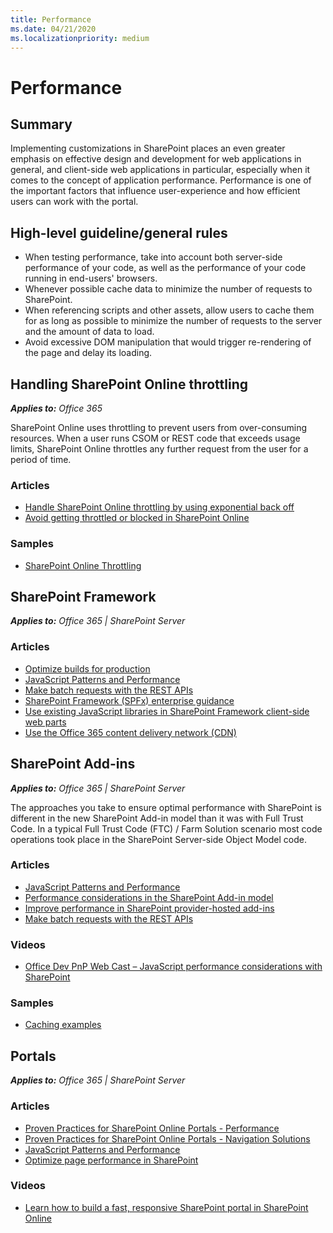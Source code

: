 ```yaml
---
title: Performance
ms.date: 04/21/2020
ms.localizationpriority: medium
---
```

# Performance

## Summary

Implementing customizations in SharePoint places an even greater emphasis on effective design and development for web applications in general, and client-side web applications in particular, especially when it comes to the concept of application performance. Performance is one of the important factors that influence user-experience and how efficient users can work with the portal.

## High-level guideline/general rules

- When testing performance, take into account both server-side performance of your code, as well as the performance of your code running in end-users' browsers.
- Whenever possible cache data to minimize the number of requests to SharePoint.
- When referencing scripts and other assets, allow users to cache them for as long as possible to minimize the number of requests to the server and the amount of data to load.
- Avoid excessive DOM manipulation that would trigger re-rendering of the page and delay its loading.

## Handling SharePoint Online throttling

_**Applies to:** Office 365_

SharePoint Online uses throttling to prevent users from over-consuming resources. When a user runs CSOM or REST code that exceeds usage limits, SharePoint Online throttles any further request from the user for a period of time.

### Articles

- [Handle SharePoint Online throttling by using exponential back off](https://docs.microsoft.com/sharepoint/dev/solution-guidance/handle-sharepoint-online-throttling-by-using-exponential-back-off)
- [Avoid getting throttled or blocked in SharePoint Online](https://docs.microsoft.com/sharepoint/dev/general-development/how-to-avoid-getting-throttled-or-blocked-in-sharepoint-online)

### Samples

- [SharePoint Online Throttling](https://github.com/SharePoint/PnP/tree/master/Samples/Core.Throttling)

## SharePoint Framework

_**Applies to:** Office 365 | SharePoint Server_

### Articles

- [Optimize builds for production](https://docs.microsoft.com/sharepoint/dev/spfx/toolchain/optimize-builds-for-production)
- [JavaScript Patterns and Performance](https://docs.microsoft.com/sharepoint/dev/solution-guidance/javascript-patterns-and-performance)
- [Make batch requests with the REST APIs](https://docs.microsoft.com/sharepoint/dev/sp-add-ins/make-batch-requests-with-the-rest-apis)
- [SharePoint Framework (SPFx) enterprise guidance](https://docs.microsoft.com/sharepoint/dev/spfx/enterprise-guidance)
- [Use existing JavaScript libraries in SharePoint Framework client-side web parts](https://docs.microsoft.com/sharepoint/dev/spfx/web-parts/guidance/use-existing-javascript-libraries)
- [Use the Office 365 content delivery network (CDN)](https://docs.microsoft.com/sharepoint/dev/general-development/office-365-cdn)

## SharePoint Add-ins

_**Applies to:** Office 365 | SharePoint Server_

The approaches you take to ensure optimal performance with SharePoint is different in the new SharePoint Add-in model than it was with Full Trust Code. In a typical Full Trust Code (FTC) / Farm Solution scenario most code operations took place in the SharePoint Server-side Object Model code.

### Articles

- [JavaScript Patterns and Performance](https://docs.microsoft.com/sharepoint/dev/solution-guidance/javascript-patterns-and-performance)
- [Performance considerations in the SharePoint Add-in model](https://docs.microsoft.com/sharepoint/dev/solution-guidance/performance-considerations-sharepoint-add-in)
- [Improve performance in SharePoint provider-hosted add-ins](https://docs.microsoft.com/sharepoint/dev/solution-guidance/improve-performance-in-sharepoint-provider-hosted-add-ins)
- [Make batch requests with the REST APIs](https://docs.microsoft.com/sharepoint/dev/sp-add-ins/make-batch-requests-with-the-rest-apis)

### Videos

- [Office Dev PnP Web Cast – JavaScript performance considerations with SharePoint](https://developer.microsoft.com/office/blogs/javascript-performance-considerations-with-sharepoint)

### Samples

- [Caching examples](https://github.com/SharePoint/PnP/tree/master/Samples/Performance.Caching)

## Portals

_**Applies to:** Office 365 | SharePoint Server_

### Articles

- [Proven Practices for SharePoint Online Portals - Performance](https://docs.microsoft.com/sharepoint/dev/solution-guidance/portal-performance)
- [Proven Practices for SharePoint Online Portals - Navigation Solutions](https://docs.microsoft.com/sharepoint/dev/solution-guidance/portal-navigation)
- [JavaScript Patterns and Performance](https://docs.microsoft.com/sharepoint/dev/solution-guidance/javascript-patterns-and-performance)
- [Optimize page performance in SharePoint](https://docs.microsoft.com/sharepoint/dev/general-development/optimize-page-performance-in-sharepoint)

### Videos

- [Learn how to build a fast, responsive SharePoint portal in SharePoint Online](https://www.youtube.com/watch?v=tD3mkbfhIbM)
